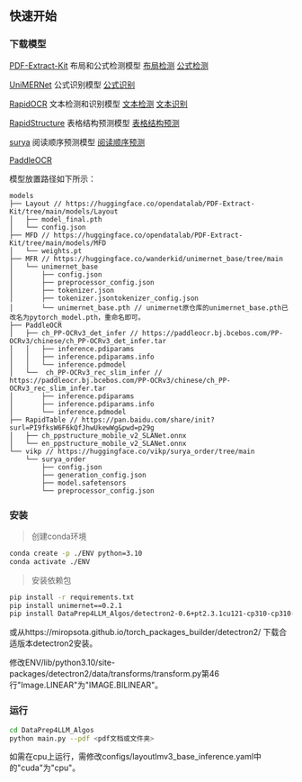 ## 快速开始

### 下载模型
[PDF-Extract-Kit](https://github.com/opendatalab/PDF-Extract-Kit) 布局和公式检测模型
[布局检测](https://huggingface.co/opendatalab/PDF-Extract-Kit/tree/main/models/Layout)
[公式检测](https://huggingface.co/opendatalab/PDF-Extract-Kit/tree/main/models/MFD)

[UniMERNet](https://github.com/opendatalab/UniMERNet) 公式识别模型
[公式识别](https://huggingface.co/wanderkid/unimernet_base/tree/main)

[RapidOCR](https://rapidai.github.io/RapidOCRDocs/) 文本检测和识别模型
[文本检测](https://paddleocr.bj.bcebos.com/PP-OCRv3/chinese/ch_PP-OCRv3_det_infer.tar)
[文本识别](https://paddleocr.bj.bcebos.com/PP-OCRv3/chinese/ch_PP-OCRv3_rec_slim_infer.tar)

[RapidStructure](https://github.com/RapidAI/RapidStructure/blob/main/docs/README_Table.md) 表格结构预测模型
[表格结构预测](https://pan.baidu.com/share/init?surl=PI9fksW6F6kQfJhwUkewWg&pwd=p29g)

[surya](https://github.com/VikParuchuri/surya) 阅读顺序预测模型
[阅读顺序预测](https://huggingface.co/vikp/surya_order)

[PaddleOCR](https://paddleocr.bj.bcebos.com/dygraph_v2.0/ch/ch_ppocr_mobile_v2.0_cls_infer.tar)

模型放置路径如下所示：
```
models
├── Layout // https://huggingface.co/opendatalab/PDF-Extract-Kit/tree/main/models/Layout
│   ├── model_final.pth 
│   └── config.json 
├── MFD // https://huggingface.co/opendatalab/PDF-Extract-Kit/tree/main/models/MFD
│   └── weights.pt 
├── MFR // https://huggingface.co/wanderkid/unimernet_base/tree/main
│   └── unimernet_base
│       ├── config.json
│       ├── preprocessor_config.json
│       ├── tokenizer.json
│       ├── tokenizer.jsontokenizer_config.json
│       └── unimernet_base.pth // unimernet原仓库的unimernet_base.pth已改名为pytorch_model.pth，重命名即可。
├── PaddleOCR
│   ├── ch_PP-OCRv3_det_infer // https://paddleocr.bj.bcebos.com/PP-OCRv3/chinese/ch_PP-OCRv3_det_infer.tar
│   │   ├── inference.pdiparams
│   │   ├── inference.pdiparams.info
│   │   └── inference.pdmodel  
│   └──  ch_PP-OCRv3_rec_slim_infer // https://paddleocr.bj.bcebos.com/PP-OCRv3/chinese/ch_PP-OCRv3_rec_slim_infer.tar
│       ├── inference.pdiparams
│       ├── inference.pdiparams.info
│       └── inference.pdmodel  
├── RapidTable // https://pan.baidu.com/share/init?surl=PI9fksW6F6kQfJhwUkewWg&pwd=p29g
│   ├── ch_ppstructure_mobile_v2_SLANet.onnx
│   └── en_ppstructure_mobile_v2_SLANet.onnx 
└── vikp // https://huggingface.co/vikp/surya_order/tree/main
    └── surya_order
	    ├── config.json
        ├── generation_config.json
		├── model.safetensors
        └── preprocessor_config.json
```

### 安装

> 创建conda环境

```bash
conda create -p ./ENV python=3.10
conda activate ./ENV
```

> 安装依赖包

```bash
pip install -r requirements.txt
pip install unimernet==0.2.1
pip install DataPrep4LLM_Algos/detectron2-0.6+pt2.3.1cu121-cp310-cp310-linux_x86_64.whl
``` 
或从https://miropsota.github.io/torch_packages_builder/detectron2/ 下载合适版本detectron2安装。

修改ENV/lib/python3.10/site-packages/detectron2/data/transforms/transform.py第46行"Image.LINEAR"为"IMAGE.BILINEAR"。


### 运行

```bash 
cd DataPrep4LLM_Algos
python main.py --pdf <pdf文档或文件夹>
```
如需在cpu上运行，需修改configs/layoutlmv3_base_inference.yaml中的"cuda"为"cpu"。
